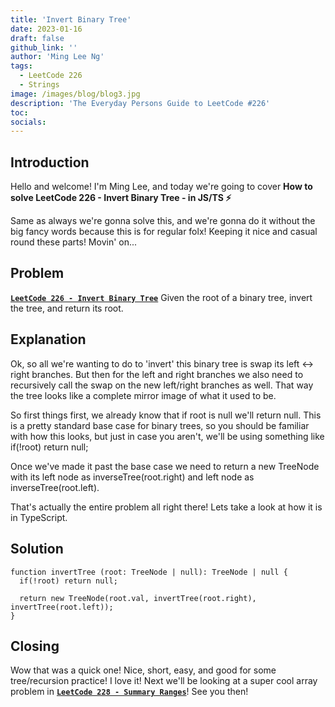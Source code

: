```yaml
---
title: 'Invert Binary Tree'
date: 2023-01-16
draft: false
github_link: ''
author: 'Ming Lee Ng'
tags:
  - LeetCode 226
  - Strings
image: /images/blog/blog3.jpg
description: 'The Everyday Persons Guide to LeetCode #226'
toc:
socials:
---
```


## Introduction

Hello and welcome! I'm Ming Lee, and today we're going to cover **How to solve LeetCode 226 - Invert Binary Tree - in JS/TS :zap:**

Same as always we're gonna solve this, and we're gonna do it without the big fancy words because this is for regular folx! Keeping it nice and casual
round these parts! Movin' on...

## Problem

<b><a href='https://leetcode.com/problems/'>`LeetCode 226 - Invert Binary Tree`</a></b> Given the root of a binary tree, invert the tree, and return
its root.

## Explanation

Ok, so all we're wanting to do to 'invert' this binary tree is swap its left <-> right branches. But then for the left and right branches we also need
to recursively call the swap on the new left/right branches as well. That way the tree looks like a complete mirror image of what it used to be.

So first things first, we already know that if root is null we'll return null. This is a pretty standard base case for binary trees, so you should be
familiar with how this looks, but just in case you aren't, we'll be using something like if(!root) return null;

Once we've made it past the base case we need to return a new TreeNode with its left node as inverseTree(root.right) and left node as
inverseTree(root.left).

That's actually the entire problem all right there! Lets take a look at how it is in TypeScript.

## Solution

```
function invertTree (root: TreeNode | null): TreeNode | null {
  if(!root) return null;

  return new TreeNode(root.val, invertTree(root.right), invertTree(root.left));
}
```

## Closing

Wow that was a quick one! Nice, short, easy, and good for some tree/recursion practice! I love it! Next we'll be looking at a super cool array problem
in <a href='..//'>**`LeetCode 228 - Summary Ranges`**</a>! See you then!
